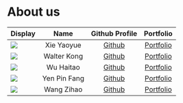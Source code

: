 # About us

|Display | Name | Github Profile | Portfolio |
|--------|:----:|:--------------:|:---------:|
|![](https://via.placeholder.com/100.png?text=Photo) | Xie Yaoyue | [Github](https://github.com/xieyaoyue) | [Portfolio](team/xieyaoyue.md)|
|![](https://via.placeholder.com/100.png?text=Photo) | Walter Kong | [Github](https://github.com/k-walter) | [Portfolio](team/walterkong.md)|
|![](https://via.placeholder.com/100.png?text=Photo) | Wu Haitao | [Github](https://github.com/Wu-Haitao) | [Portfolio](team/wu-haitao.md)|
|![](https://via.placeholder.com/100.png?text=Photo) | Yen Pin Fang | [Github](https://github.com/pinfang) | [Portfolio](team/pinfang.md)|
|![](https://via.placeholder.com/100.png?text=Photo) | Wang Zihao | [Github](https://github.com/killingbear999) | [Portfolio](team/killingbear999.md)|


